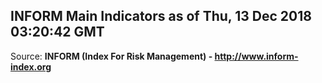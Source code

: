 ## INFORM Main Indicators as of Thu, 13 Dec 2018 03:20:42 GMT

Source: **INFORM (Index For Risk Management) - http://www.inform-index.org**